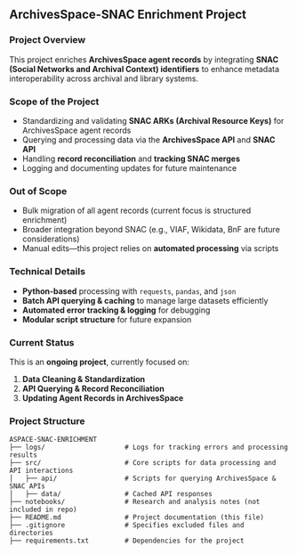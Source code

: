 
## ArchivesSpace-SNAC Enrichment Project  

### **Project Overview**  
This project enriches **ArchivesSpace agent records** by integrating **SNAC (Social Networks and Archival Context) identifiers** to enhance metadata interoperability across archival and library systems.  

### **Scope of the Project**  
- Standardizing and validating **SNAC ARKs (Archival Resource Keys)** for ArchivesSpace agent records  
- Querying and processing data via the **ArchivesSpace API** and **SNAC API**  
- Handling **record reconciliation** and **tracking SNAC merges**  
- Logging and documenting updates for future maintenance  

### **Out of Scope**  
- Bulk migration of all agent records (current focus is structured enrichment)  
- Broader integration beyond SNAC (e.g., VIAF, Wikidata, BnF are future considerations)  
- Manual edits—this project relies on **automated processing** via scripts  

### **Technical Details**  
- **Python-based** processing with `requests`, `pandas`, and `json`  
- **Batch API querying & caching** to manage large datasets efficiently  
- **Automated error tracking & logging** for debugging  
- **Modular script structure** for future expansion  

### **Current Status**  
This is an **ongoing project**, currently focused on:  
1. **Data Cleaning & Standardization**  
2. **API Querying & Record Reconciliation**  
3. **Updating Agent Records in ArchivesSpace**  

### **Project Structure**  
```
ASPACE-SNAC-ENRICHMENT
├── logs/                    # Logs for tracking errors and processing results
├── src/                     # Core scripts for data processing and API interactions
│   ├── api/                 # Scripts for querying ArchivesSpace & SNAC APIs
│   ├── data/                # Cached API responses
├── notebooks/               # Research and analysis notes (not included in repo)
├── README.md                # Project documentation (this file)
├── .gitignore               # Specifies excluded files and directories
├── requirements.txt         # Dependencies for the project
```
